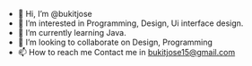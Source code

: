 - 👋 Hi, I’m @bukitjose
- 👀 I’m interested in Programming, Design, Ui interface design.
- 🌱 I’m currently learning Java.
- 💞️ I’m looking to collaborate on Design, Programming
- 📫 How to reach me Contact me in bukitjose15@gmail.com

<!---
bukitjose/bukitjose is a ✨ special ✨ repository because its `README.md` (this file) appears on your GitHub profile.
You can click the Preview link to take a look at your changes.
--->
